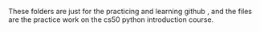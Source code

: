 These folders are just for the practicing and learning github , and the files are the practice work on the cs50 python introduction course.
